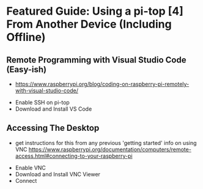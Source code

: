 # Featured Guide: Using a pi-top [4] From Another Device (Including Offline)

## Remote Programming with Visual Studio Code (Easy-ish)

- https://www.raspberrypi.org/blog/coding-on-raspberry-pi-remotely-with-visual-studio-code/

* Enable SSH on pi-top
* Download and Install VS Code


## Accessing The Desktop

- get instructions for this from any previous 'getting started' info on using VNC
https://www.raspberrypi.org/documentation/computers/remote-access.html#connecting-to-your-raspberry-pi

* Enable VNC
* Download and Install VNC Viewer
* Connect
